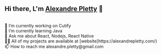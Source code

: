 ## Hi there, L'm [Alexandre Pletty](https://github.com/alexandrepletty) 👋
<br>
🔭 I’m currently working on Cutify
<br>
🌱 I’m currently learning Java
<br>
💬 Ask me about React, Nodejs, React Native
<br>
👨‍💻 All of my projects are available at [website]https://alexandrepletty.com/)
<br>
📫 How to reach me alexandre.pletty@gmail.com


<!--
**alexandrepletty/alexandrepletty** is a ✨ _special_ ✨ repository because its `README.md` (this file) appears on your GitHub profile.

Here are some ideas to get you started:

- 🔭 I’m currently working on ...
- 🌱 I’m currently learning ...
- 👯 I’m looking to collaborate on ...
- 🤔 I’m looking for help with ...
- 💬 Ask me about ...
- 📫 How to reach me: ...
- 😄 Pronouns: ...
- ⚡ Fun fact: ...
-->
